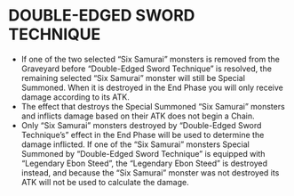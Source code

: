 # DOUBLE-EDGED SWORD TECHNIQUE

*   If one of the two selected “Six Samurai” monsters is removed from the Graveyard before “Double-Edged Sword Technique” is resolved, the remaining selected “Six Samurai” monster will still be Special Summoned. When it is destroyed in the End Phase you will only receive damage according to its ATK.
*   The effect that destroys the Special Summoned “Six Samurai” monsters and inflicts damage based on their ATK does not begin a Chain.
*   Only “Six Samurai” monsters destroyed by “Double-Edged Sword Technique’s” effect in the End Phase will be used to determine the damage inflicted. If one of the “Six Samurai” monsters Special Summoned by “Double-Edged Sword Technique” is equipped with “Legendary Ebon Steed”, the “Legendary Ebon Steed” is destroyed instead, and because the “Six Samurai” monster was not destroyed its ATK will not be used to calculate the damage.
